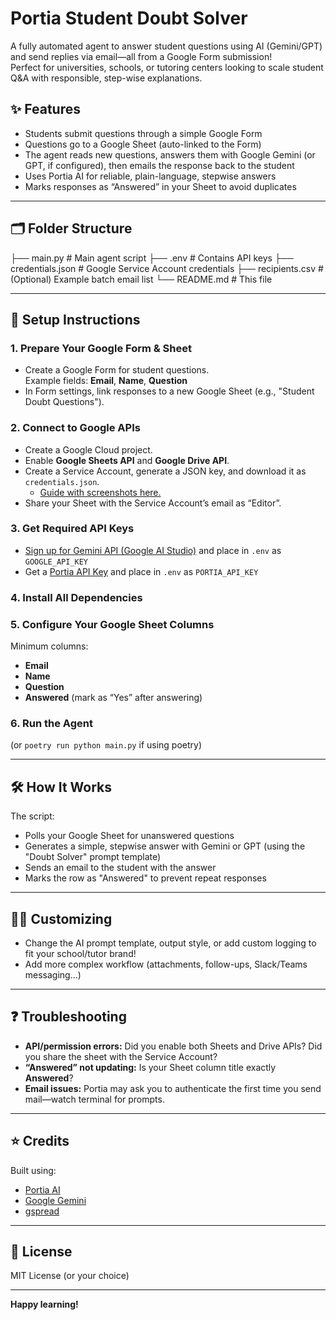 # Portia Student Doubt Solver

A fully automated agent to answer student questions using AI (Gemini/GPT) and send replies via email—all from a Google Form submission!  
Perfect for universities, schools, or tutoring centers looking to scale student Q&A with responsible, step-wise explanations.

## ✨ Features

- Students submit questions through a simple Google Form
- Questions go to a Google Sheet (auto-linked to the Form)
- The agent reads new questions, answers them with Google Gemini (or GPT, if configured), then emails the response back to the student
- Uses Portia AI for reliable, plain-language, stepwise answers
- Marks responses as “Answered” in your Sheet to avoid duplicates

---

## 🗂️ Folder Structure

├── main.py # Main agent script
├── .env # Contains API keys
├── credentials.json # Google Service Account credentials
├── recipients.csv # (Optional) Example batch email list
└── README.md # This file


---

## 🚀 Setup Instructions

### 1. Prepare Your Google Form & Sheet

- Create a Google Form for student questions.  
  Example fields: **Email**, **Name**, **Question**
- In Form settings, link responses to a new Google Sheet (e.g., "Student Doubt Questions").

### 2. Connect to Google APIs

- Create a Google Cloud project.
- Enable **Google Sheets API** and **Google Drive API**.
- Create a Service Account, generate a JSON key, and download it as `credentials.json`.
    - [Guide with screenshots here.](#)
- Share your Sheet with the Service Account’s email as “Editor”.

### 3. Get Required API Keys

- [Sign up for Gemini API (Google AI Studio)](https://makersuite.google.com/app/apikey) and place in `.env` as `GOOGLE_API_KEY`
- Get a [Portia API Key](https://app.portialabs.ai/) and place in `.env` as `PORTIA_API_KEY`


### 4. Install All Dependencies


### 5. Configure Your Google Sheet Columns

Minimum columns:  
- **Email**
- **Name**
- **Question**
- **Answered** (mark as “Yes” after answering)

### 6. Run the Agent

(or `poetry run python main.py` if using poetry)

---

## 🛠️ How It Works

The script:
- Polls your Google Sheet for unanswered questions
- Generates a simple, stepwise answer with Gemini or GPT (using the "Doubt Solver" prompt template)
- Sends an email to the student with the answer
- Marks the row as "Answered" to prevent repeat responses

---

## 👩‍💻 Customizing

- Change the AI prompt template, output style, or add custom logging to fit your school/tutor brand!
- Add more complex workflow (attachments, follow-ups, Slack/Teams messaging...)

---

## ❓ Troubleshooting

- **API/permission errors:** Did you enable both Sheets and Drive APIs? Did you share the sheet with the Service Account?
- **“Answered” not updating:** Is your Sheet column title exactly **Answered**?
- **Email issues:** Portia may ask you to authenticate the first time you send mail—watch terminal for prompts.

---

## ⭐ Credits

Built using:
- [Portia AI](https://portialabs.ai/)
- [Google Gemini](https://ai.google.dev/)
- [gspread](https://gspread.readthedocs.io/)

---

## 📄 License

MIT License (or your choice)

---

**Happy learning!**
